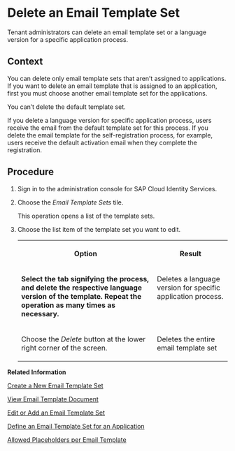<!-- loio6fce69d5b6c34d1589160ad7f6df67ed -->

# Delete an Email Template Set

Tenant administrators can delete an email template set or a language version for a specific application process.



## Context

You can delete only email template sets that aren’t assigned to applications. If you want to delete an email template that is assigned to an application, first you must choose another email template set for the applications.

You can’t delete the default template set.

If you delete a language version for specific application process, users receive the email from the default template set for this process. If you delete the email template for the self-registration process, for example, users receive the default activation email when they complete the registration.



## Procedure

1.  Sign in to the administration console for SAP Cloud Identity Services.

2.  Choose the *Email Template Sets* tile.

    This operation opens a list of the template sets.

3.  Choose the list item of the template set you want to edit.


    <table>
    <tr>
    <th valign="top">

    Option


    
    </th>
    <th valign="top">

    Result


    
    </th>
    </tr>
    <tr>
    <td valign="top">
    
    **Select the tab signifying the process, and delete the respective language version of the template. Repeat the operation as many times as necessary.**


    
    </td>
    <td valign="top">
    
    Deletes a language version for specific application process.


    
    </td>
    </tr>
    <tr>
    <td valign="top">
    
    Choose the *Delete* button at the lower right corner of the screen.


    
    </td>
    <td valign="top">
    
    Deletes the entire email template set


    
    </td>
    </tr>
    </table>
    

**Related Information**  


[Create a New Email Template Set](create-a-new-email-template-set-a6fca8b.md "Tenant administrators can create a new set of email templates so that each template in the set can have a custom language version.")

[View Email Template Document](view-email-template-document-148568a.md "Tenant administrators can view language email templates in the template set uploaded in the administration console for SAP Cloud Identity Services.")

[Edit or Add an Email Template Set](edit-or-add-an-email-template-set-3c4f397.md "Tenant administrators can configure language versions of each template in the template set. They can also set a custom template for each language, and change the name of each template set.")

[Define an Email Template Set for an Application](define-an-email-template-set-for-an-application-fc6b54a.md "Tenant administrators can define the email template set that the application uses.")

[Allowed Placeholders per Email Template](allowed-placeholders-per-email-template-c0d4a76.md "This document describes which placeholders can be used in each email template.")

